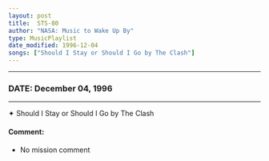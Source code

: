 ```yaml
---
layout: post
title:  STS-80
author: "NASA: Music to Wake Up By"
type: MusicPlaylist
date_modified: 1996-12-04
songs: ["Should I Stay or Should I Go by The Clash"]
---
```


----
### DATE: December 04, 1996
----
✦ Should I Stay or Should I Go by The Clash

#### Comment:
* No mission comment



<br/>
<center>
	<a target="_blank"
	   href="https://twitter.com/intent/tweet?hashtags=Space,NASA,Playlist,NASAWakeupCalls,SpaceProgram&text={{ page.author}}, '{{ page.songs.first }}' {{ page.title }}, {{ page.date | date: '%B %d, %Y' }}. {{ site.url }}{{ page.url }} @nasawakeupcalls">
	   <i class="fab fa-twitter" alt="Tweet this page" style="font-size: 1.3em;"></i>
	</a>
	&nbsp; 	<i class="fas fa-user-astronaut" style="font-size: 1.5em;"></i> &nbsp;
    <a type="amzn" search="'Should I Stay or Should I Go by The Clash'" category="popular music">
        <i class="fab fa-amazon" style="font-size: 1.3em;"></i>
    </a>
</center>
